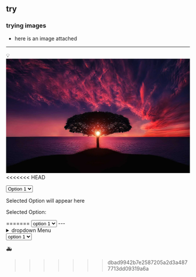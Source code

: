 ## try
### trying images
- here is an image attached
---

💡
![beautifull_tree](ritik1.jpg)
<<<<<<< HEAD
<!DOCTYPE html>
<html lang="en">
<head>
<meta charset="UTF-8">
<meta name="viewport" content="width=device-width, initial-scale=1.0">
<title>Interactive Select</title>
</head>
<body>

<select id="selectOptions" onchange="displaySelectedOption()">
  <option value="option1">Option 1</option>
  <option value="option2">Option 2</option>
  <option value="option3">Option 3</option>
</select>

<p id="selectedOption">Selected Option will appear here</p>
<p id="displaySelectedOption">Selected Option: </p> <!-- New paragraph element -->

<script>
function displaySelectedOption() {
  var selectElement = document.getElementById("selectOptions");
  var selectedOption = selectElement.options[selectElement.selectedIndex].text;
  document.getElementById("selectedOption").innerText = "Selected Option: " + selectedOption;
  document.getElementById("displaySelectedOption").innerText = "Selected Option: " + selectedOption; // Update the content of the new paragraph
}
</script>

</body>
</html>
=======
<select>
<option value="option1">option 1</option>
<option value="option2">option 2</option>
</select>
---
<details>
  <summary>dropdown Menu</summary>
  - option3
  - option4
  - option5
</details>

<select id ="dropdown">
<option value="option1">option 1</option>
<option value="option2">option 2</option>
</select>


🚑
>>>>>>> dbad9942b7e2587205a2d3a4877713dd09319a6a
